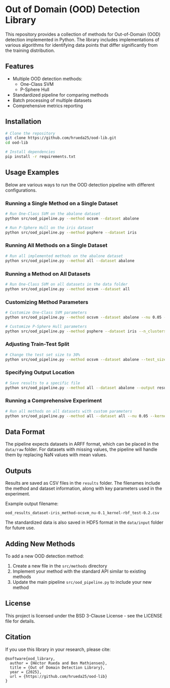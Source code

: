 # Out of Domain (OOD) Detection Library

This repository provides a collection of methods for Out-of-Domain (OOD) detection implemented in Python. The library includes implementations of various algorithms for identifying data points that differ significantly from the training distribution.

## Features

- Multiple OOD detection methods:
  - One-Class SVM
  - P-Sphere Hull
- Standardized pipeline for comparing methods
- Batch processing of multiple datasets
- Comprehensive metrics reporting

## Installation

```bash
# Clone the repository
git clone https://github.com/hrueda25/ood-lib.git
cd ood-lib

# Install dependencies
pip install -r requirements.txt
```

## Usage Examples

Below are various ways to run the OOD detection pipeline with different configurations.

### Running a Single Method on a Single Dataset

```bash
# Run One-Class SVM on the abalone dataset
python src/ood_pipeline.py --method ocsvm --dataset abalone

# Run P-Sphere Hull on the iris dataset
python src/ood_pipeline.py --method psphere --dataset iris
```

### Running All Methods on a Single Dataset

```bash
# Run all implemented methods on the abalone dataset
python src/ood_pipeline.py --method all --dataset abalone
```

### Running a Method on All Datasets

```bash
# Run One-Class SVM on all datasets in the data folder
python src/ood_pipeline.py --method ocsvm --dataset all
```

### Customizing Method Parameters

```bash
# Customize One-Class SVM parameters
python src/ood_pipeline.py --method ocsvm --dataset abalone --nu 0.05 --kernel sigmoid

# Customize P-Sphere Hull parameters
python src/ood_pipeline.py --method psphere --dataset iris --n_clusters 50 --ps_vratio_filt
```

### Adjusting Train-Test Split

```bash
# Change the test set size to 30%
python src/ood_pipeline.py --method ocsvm --dataset abalone --test_size 0.3
```

### Specifying Output Location

```bash
# Save results to a specific file
python src/ood_pipeline.py --method all --dataset abalone --output results/my_experiment.csv
```

### Running a Comprehensive Experiment

```bash
# Run all methods on all datasets with custom parameters
python src/ood_pipeline.py --method all --dataset all --nu 0.05 --kernel rbf --n_clusters 50
```

## Data Format

The pipeline expects datasets in ARFF format, which can be placed in the `data/raw` folder. For datasets with missing values, the pipeline will handle them by replacing NaN values with mean values.

## Outputs

Results are saved as CSV files in the `results` folder. The filenames include the method and dataset information, along with key parameters used in the experiment.

Example output filename:
```
ood_results_dataset-iris_method-ocsvm_nu-0.1_kernel-rbf_test-0.2.csv
```

The standardized data is also saved in HDF5 format in the `data/input` folder for future use.

## Adding New Methods

To add a new OOD detection method:

1. Create a new file in the `src/methods` directory
2. Implement your method with the standard API similar to existing methods
3. Update the main pipeline `src/ood_pipeline.py` to include your new method

## License

This project is licensed under the BSD 3-Clause License - see the LICENSE file for details.

## Citation

If you use this library in your research, please cite:

```
@software{ood_library,
  author = {Héctor Rueda and Ben Mathiensen},
  title = {Out of Domain Detection Library},
  year = {2025},
  url = {https://github.com/hrueda25/ood-lib}
}
```